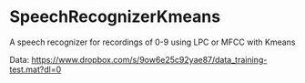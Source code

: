 # SpeechRecognizerKmeans
A speech recognizer for recordings of 0-9 using LPC or MFCC with Kmeans

Data: https://www.dropbox.com/s/9ow6e25c92yae87/data_training-test.mat?dl=0
